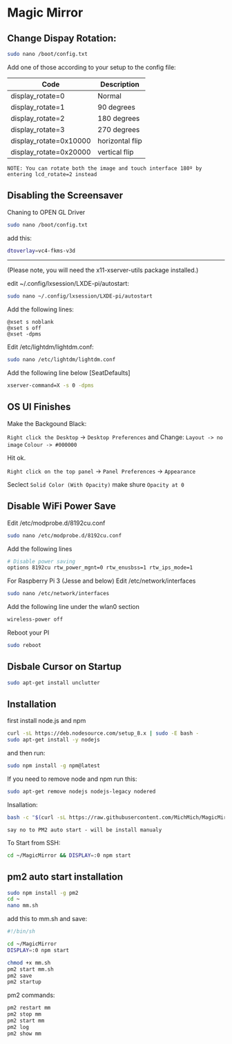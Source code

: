 # Magic Mirror

## Change Dispay Rotation:

```bash
sudo nano /boot/config.txt
```

Add one of those according to your setup to the config file:

| Code                   | Description     |
| ---------------------- | --------------- |
| display_rotate=0       | Normal          |
| display_rotate=1       | 90 degrees      |
| display_rotate=2       | 180 degrees     |
| display_rotate=3       | 270 degrees     |
| display_rotate=0x10000 | horizontal flip |
| display_rotate=0x20000 | vertical flip   |

`NOTE: You can rotate both the image and touch interface 180º by entering lcd_rotate=2 instead`

## Disabling the Screensaver

Chaning to OPEN GL Driver

```bash
sudo nano /boot/config.txt
```

add this:

```bash
dtoverlay=vc4-fkms-v3d
```

----
(Please note, you will need the x11-xserver-utils package installed.)

edit ~/.config/lxsession/LXDE-pi/autostart:

```bash
sudo nano ~/.config/lxsession/LXDE-pi/autostart
```

Add the following lines:

```
@xset s noblank
@xset s off
@xset -dpms
```

Edit /etc/lightdm/lightdm.conf:

```bash
sudo nano /etc/lightdm/lightdm.conf
```

Add the following line below [SeatDefaults]

```bash
xserver-command=X -s 0 -dpms
```

## OS UI Finishes

Make the Backgound Black:

`Right click the Desktop` -> `Desktop Preferences` and Change:
`Layout -> no image`
`Colour -> #000000`

Hit ok.

`Right click on the top panel` -> `Panel Preferences` -> `Appearance`

Seclect `Solid Color (With Opacity)` make shure `Opacity at 0`

## Disable WiFi Power Save

Edit /etc/modprobe.d/8192cu.conf

```bash
sudo nano /etc/modprobe.d/8192cu.conf
```

Add the following lines

```bash
# Disable power saving
options 8192cu rtw_power_mgnt=0 rtw_enusbss=1 rtw_ips_mode=1
```

For Raspberry Pi 3 (Jesse and below)
Edit /etc/network/interfaces

```bash
sudo nano /etc/network/interfaces
```

Add the following line under the wlan0 section

```bash
wireless-power off
```

Reboot your PI

```bash
sudo reboot
```

## Disbale Cursor on Startup

```bash
sudo apt-get install unclutter

```

## Installation

first install node.js and npm

```bash
curl -sL https://deb.nodesource.com/setup_8.x | sudo -E bash -
sudo apt-get install -y nodejs
```

and then run:

```bash
sudo npm install -g npm@latest
```

If you need to remove node and npm run this:

```bash
sudo apt-get remove nodejs nodejs-legacy nodered
```

Insallation:

```bash
bash -c "$(curl -sL https://raw.githubusercontent.com/MichMich/MagicMirror/master/installers/raspberry.sh)"
```

`say no to PM2 auto start - will be install manualy`

To Start from SSH:

```bash
cd ~/MagicMirror && DISPLAY=:0 npm start
```

## pm2 auto start installation

```bash
sudo npm install -g pm2
cd ~
nano mm.sh
```

add this to mm.sh and save:

```bash
#!/bin/sh

cd ~/MagicMirror
DISPLAY=:0 npm start
```

```bash
chmod +x mm.sh
pm2 start mm.sh
pm2 save
pm2 startup
```

pm2 commands:

```bash
pm2 restart mm
pm2 stop mm
pm2 start mm
pm2 log
pm2 show mm
```